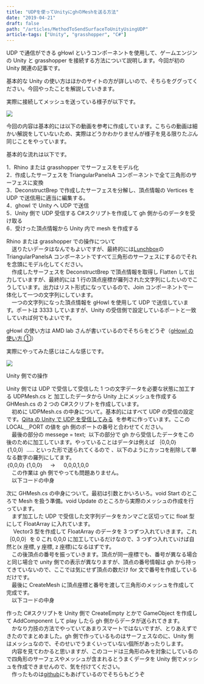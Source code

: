 ```yaml
---
title: "UDPを使ってUnityにghのMeshを送る方法"
date: "2019-04-21"
draft: false
path: "/articles/MethodToSendSurfaceToUnityUsingUDP"
article-tags: ["Unity", "grasshopper", "C#"]
---
```


UDP で通信ができる gHowl というコンポーネントを使用して、ゲームエンジンの Unity と grasshopper を接続する方法について説明します。今回が初の Unity 関連の記事です。

基本的な Unity の使い方はほかのサイトの方が詳しいので、そちらをググってください。今回やったことを解説していきます。

実際に接続してメッシュを送っている様子が以下です。

[![](https://3.bp.blogspot.com/-JOQY2UbklfQ/XLv1YDUcymI/AAAAAAAABn8/KnFXduxbYJIIJB2PiRUt7_a1uUJY9VxwQCLcBGAs/s640/test.gif)](https://3.bp.blogspot.com/-JOQY2UbklfQ/XLv1YDUcymI/AAAAAAAABn8/KnFXduxbYJIIJB2PiRUt7_a1uUJY9VxwQCLcBGAs/s1600/test.gif)

今回の内容は基本的には以下の動画を参考に作成しています。こちらの動画は細かい解説をしていないため、実際はどうかわかりませんが様子を見る限りたぶん同じことをやっています。

基本的な流れは以下です。

1．Rhino または grasshopper でサーフェスをモデル化  
2．作成したサーフェスを TriangularPanelsA コンポーネントで全て三角形のサーフェスに変換  
3．DeconstructBrep で作成したサーフェスを分解し、頂点情報の Vertices を UDP で送信用に適当に編集する。  
4．ghowl で Unity へ UDP で送信  
5．Unity 側で UDP 受信する C#スクリプトを作成して gh 側からのデータを受け取る  
6．受けった頂点情報から Unity 内で mesh を作成する

Rhino または grasshopper での操作について  
　送りたいデータはなんでもよいですが、最終的には[Lunchbox](https://www.food4rhino.com/app/lunchbox)の TriangularPanelsA コンポーネントですべて三角形のサーフェスにするのでそれを念頭にモデル化してください。  
　作成したサーフェスを DeconstructBrep で頂点情報を取得し Flatten して出力していますが、最終的には 1 行の頂点座標が羅列された文字列にしたいのでこうしています。出力はリスト形式になっているので、Join コンポーネントで一体化して一つの文字列にしています。  
　一つの文字列になった頂点情報を gHowl を使用して UDP で送信しています。ポートは 3333 していますが、Unity の受信側で設定しているポートと一致していれば何でもよいです。

gHowl の使い方は AMD lab さんが書いているのでそちらをどうぞ（[gHowl の使い方 ①](https://amdlaboratory.com/amdblog/grasshopperghowl%E3%81%AE%E4%BD%BF%E3%81%84%E6%96%B9%E2%91%A0/)）

実際にやってみた感じはこんな感じです。

[![](https://2.bp.blogspot.com/-BXztLgMM4IY/XLv-X12LIjI/AAAAAAAABoc/b8aorXbARWM2px5dLCJiOQylAnaihNCCQCLcBGAs/s640/%25E3%2582%25AD%25E3%2583%25A3%25E3%2583%2597%25E3%2583%2581%25E3%2583%25A3.PNG)](https://2.bp.blogspot.com/-BXztLgMM4IY/XLv-X12LIjI/AAAAAAAABoc/b8aorXbARWM2px5dLCJiOQylAnaihNCCQCLcBGAs/s1600/%25E3%2582%25AD%25E3%2583%25A3%25E3%2583%2597%25E3%2583%2581%25E3%2583%25A3.PNG)

Unity 側での操作

Unity 側では UDP で受信して受信した 1 つの文字データを必要な状態に加工する UDPMesh.cs と 加工したデータから Unity 上にメッシュを作成する GHMesh.cs の 2 つの C#スクリプトを作成しています。  
　初めに UDPMesh.cs の中身について。基本的にはすべて UDP の受信の設定です。[Qiita の Unity で UDP を受信してみる](https://qiita.com/nenjiru/items/8fa8dfb27f55c0205651)  を参考に作っています。ここの LOCAL＿PORT の値を gh 側のポートの番号と合わせてください。  
　最後の部分の messege = text;  以下の部分で gh から受信したデータをこの後のために加工しています。やっていることはデータは例えば ｛0,0,0｝｛1,0,0｝..... といった形で送られてくるので 、以下のようにカッコを削除して単なる数字の羅列にしてます。  
｛0,0,0｝｛1,0,0｝　 → 　 0,0,0,1,0,0  
　この作業は gh 側でやっても問題ありません。  
　以下コードの中身

次に GHMesh.cs の中身について。最初は引数とかいろいろ。void Start のところで Mesh を扱う準備。void Update のところから実際のメッシュの作成を行っています。  
　まず加工した UDP で受信した文字列データをカンマごと区切ってに float 型にして FloatArray に入れています。  
　 Vector3 型を作成して FloatArray のデータを 3 つずつ入れていきます。これ｛0,0,0｝を 0 これ 0,0,0 に加工しているだけなので、3 つずつ入れていけば自然と(x 座標, y 座標, z 座標)になるはずです。  
　この後頂点の番号を振っていきます。頂点が同一座標でも、番号が異なる場合と同じ場合で unity 側での表示が異なりますが、頂点の番号情報は gh から持ってきていないので、ここでは気にせず頂点の数だけ for 文で番号を作成しているだけです。  
　最後に CreateMesh に頂点座標と番号を渡して三角形のメッシュを作成して完成です。  
　以下コードの中身

作った C#スクリプトを Unity 側で CreateEmpty とかで GameObject を作成して AddComponent して play したら gh 側からデータが送られてきます。  
　かなり力技の方法でやっていてあまりスマートではないですが、とりあえずできたのでまとめました。gh 側で作っているものはサーフェスなのに、Unity 側はメッシュなので、そのせいでうまくいっていない個所があったりします。  
　内容を見てわかると思いますが、このコードは三角形のみを対象にしているので四角形のサーフェスやメッシュが含まれるとうまくデータを Unity 側でメッシュを作成できませんので、気を付けてください。  
　作ったものは[github](https://github.com/hrntsm/UnityGH)にもあげているのでそちらもどうぞ
